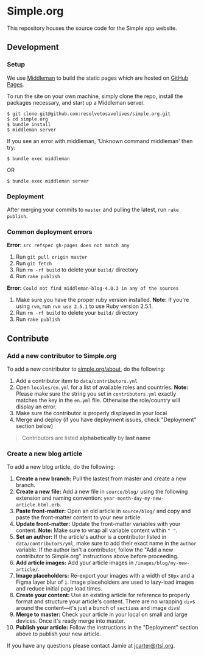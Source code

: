 # Simple.org

This repository houses the source code for the Simple app website.

## Development

### Setup

We use [Middleman](https://middlemanapp.com/) to build the static pages which are hosted on [GitHub Pages](https://pages.github.com/).

To run the site on your own machine, simply clone the repo, install the packages necessary, and start up a Middleman server.

```
$ git clone git@github.com:resolvetosavelives/simple.org.git
$ cd simple.org
$ bundle install
$ middleman server
```

If you see an error with middleman, 'Unknown command middleman' then try:

```
$ bundle exec middleman
```

OR

```
$ bundle exec middleman server
```

### Deployment

After merging your commits to `master` and pulling the latest, run `rake publish`.

### Common deployment errors

**Error:** `src refspec gh-pages does not match any`

1. Run `git pull origin master`
2. Run `git fetch`
3. Run `rm -rf build` to delete your `build/` directory
4. Run `rake publish`

**Error:** `Could not find middleman-blog-4.0.3 in any of the sources`

1. Make sure you have the proper ruby version installed. **Note:** If you're using `rvm`, run `rvm use 2.5.1` to use Ruby version 2.5.1.
2. Run `rm -rf build` to delete your `build/` directory
3. Run `rake publish`

## Contribute

### Add a new contributor to Simple.org

To add a new contributor to [simple.org/about](https://simple.org/about), do the following:

1. Add a contributor item to `data/contributors.yml`
2. Open `locales/en.yml` for a list of available roles and countries. **Note:** Please make sure the string you set in `contributors.yml` exactly matches the key in the `en.yml` file. Otherwise the role/country will display an error.
3. Make sure the contributor is properly displayed in your local
4. Merge and deploy (if you have deployment issues, check "Deployment" section below)

> Contributors are listed **alphabetically** by **last name**

### Create a new blog article

To add a new blog article, do the following:

1. **Create a new branch:** Pull the lastest from master and create a new branch.
2. **Create a new file:** Add a new file in `source/blog/` using the following extension and naming convention: `year-month-day-my-new-article.html.erb`.
3. **Paste front-matter:** Open an old article in `source/blog/` and copy and paste the front-matter content to your new article.
4. **Update front-matter:** Update the front-matter variables with your content. **Note:** Make sure to wrap all variable content within `" "`.
5. **Set an author:** If the article's author is a contributor listed in `data/contributors/yml`, make sure to add their exact name in the `author` variable. If the author isn't a contributor, follow the "Add a new contributor to Simple.org" instructions above before proceeding.
6. **Add article images:** Add your article images in `/images/blog/my-new-article/`.
7. **Image placeholders:** Re-export your images with a width of `50px` and a Figma layer blur of `1`. Image placeholders are used to lazy-load images and reduce initial page load times.
8. **Create your content:** Use an existing article for reference to properly format and structure your article's content. There are no wrapping `div`s around the content—it's just a bunch of `section`s and image `div`s!
9. **Merge to master:** Check your article in your local on small and large devices. Once it's ready merge into master.
10. **Publish your article:** Follow the instructions in the "Deployment" section above to publish your new article.

If you have any questions please contact Jamie at [jcarter@rtsl.org](mailto:jcarter@rtsl.org?subject=Simple.org%20Website).
